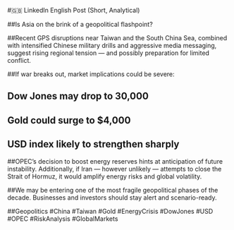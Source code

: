 
#🇬🇧 LinkedIn English Post (Short, Analytical)

##Is Asia on the brink of a geopolitical flashpoint?

##Recent GPS disruptions near Taiwan and the South China Sea, combined with intensified Chinese military drills and aggressive media messaging, suggest rising regional tension — and possibly preparation for limited conflict.

##If war breaks out, market implications could be severe:

 ##   Dow Jones may drop to 30,000

 ##   Gold could surge to $4,000

  ##  USD index likely to strengthen sharply

##OPEC’s decision to boost energy reserves hints at anticipation of future instability. Additionally, if Iran — however unlikely — attempts to close the Strait of Hormuz, it would amplify energy risks and global volatility.

##We may be entering one of the most fragile geopolitical phases of the decade. Businesses and investors should stay alert and scenario-ready.

##Geopolitics #China #Taiwan #Gold #EnergyCrisis #DowJones #USD #OPEC #RiskAnalysis #GlobalMarkets
